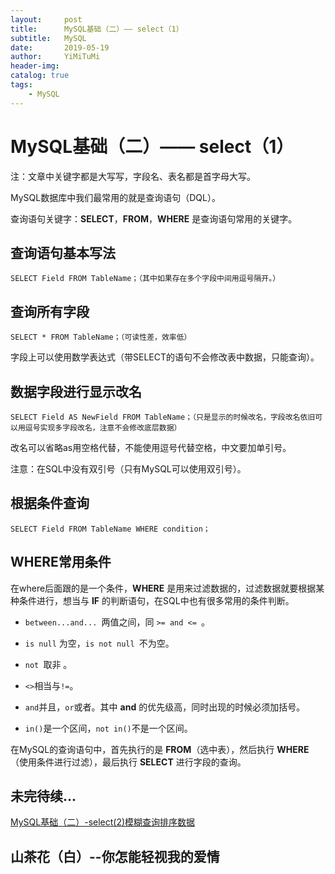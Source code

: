 ```yaml
---
layout:     post
title:      MySQL基础（二）—— select（1）
subtitle:   MySQL
date:       2019-05-19
author:     YiMiTuMi
header-img: 
catalog: true
tags:
    - MySQL
---
```

# MySQL基础（二）—— select（1）

注：文章中关键字都是大写写，字段名、表名都是首字母大写。

MySQL数据库中我们最常用的就是查询语句（DQL）。

查询语句关键字：**SELECT**，**FROM**，**WHERE** 是查询语句常用的关键字。

## 查询语句基本写法


	SELECT Field FROM TableName；（其中如果存在多个字段中间用逗号隔开。）


## 查询所有字段


	SELECT * FROM TableName；（可读性差，效率低）

字段上可以使用数学表达式（带SELECT的语句不会修改表中数据，只能查询）。

## 数据字段进行显示改名


	SELECT Field AS NewField FROM TableName；（只是显示的时候改名，字段改名依旧可以用逗号实现多字段改名，注意不会修改底层数据）

改名可以省略as用空格代替，不能使用逗号代替空格，中文要加单引号。

注意：在SQL中没有双引号（只有MySQL可以使用双引号）。

##  根据条件查询

	SELECT Field FROM TableName WHERE condition；
	
## WHERE常用条件

在where后面跟的是一个条件，**WHERE** 是用来过滤数据的，过滤数据就要根据某种条件进行，想当与 **IF** 的判断语句，在SQL中也有很多常用的条件判断。


* `between...and... `两值之间，同 `>= and <= `。

* `is null` 为空，`is not null `不为空。

* `not `取非 。

* `<>`相当与`!=`。

* `and`并且，`or`或者。其中 **and** 的优先级高，同时出现的时候必须加括号。

* `in()`是一个区间，`not in()`不是一个区间。
 
在MySQL的查询语句中，首先执行的是 **FROM**（选中表），然后执行 **WHERE**（使用条件进行过滤），最后执行 **SELECT** 进行字段的查询。

## 未完待续...

[MySQL基础（二）-select(2)模糊查询排序数据](http://yimitumi.com/2019/05/21/MySQL基础-二-select-2-模糊查询排序数据/)

##  山茶花（白）--你怎能轻视我的爱情


